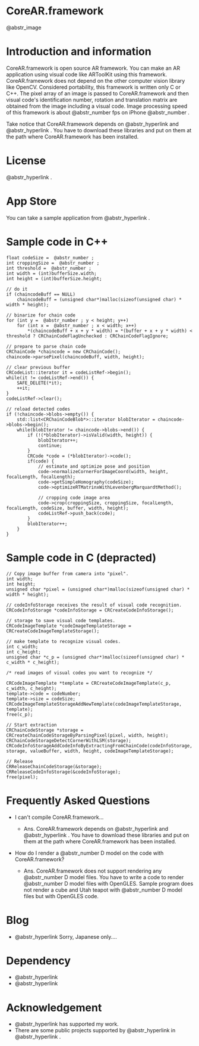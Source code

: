 # CoreAR.framework

@abstr_image 

# Introduction and information

CoreAR.framework is open source AR framework. You can make an AR application using visual code like ARToolKit using this framework. CoreAR.framework does not depend on the other computer vision library like OpenCV. Considered portability, this framework is written only C or C++. The pixel array of an image is passed to CoreAR.framework and then visual code's identification number, rotation and translation matrix are obtained from the image including a visual code. Image processing speed of this framework is about @abstr_number fps on iPhone @abstr_number .

Take notice that CoreAR.framework depends on @abstr_hyperlink and @abstr_hyperlink . You have to download these libraries and put on them at the path where CoreAR.framework has been installed.

# License

@abstr_hyperlink .

# App Store

You can take a sample application from @abstr_hyperlink .

# Sample code in C++
    
    
    float codeSize =  @abstr_number ;
    int croppingSize =  @abstr_number ;
    int threshold =  @abstr_number ;
    int width = (int)bufferSize.width;
    int height = (int)bufferSize.height;
    
    // do it
    if (chaincodeBuff == NULL)
        chaincodeBuff = (unsigned char*)malloc(sizeof(unsigned char) * width * height);
    
    // binarize for chain code
    for (int y =  @abstr_number ; y < height; y++)
        for (int x =  @abstr_number ; x < width; x++)
            *(chaincodeBuff + x + y * width) = *(buffer + x + y * width) < threshold ? CRChainCodeFlagUnchecked : CRChainCodeFlagIgnore;
    
    // prepare to parse chain code
    CRChainCode *chaincode = new CRChainCode();
    chaincode->parsePixel(chaincodeBuff, width, height);
    
    // clear previous buffer
    CRCodeList::iterator it = codeListRef->begin();
    while(it != codeListRef->end()) {
        SAFE_DELETE(*it);
        ++it;
    }
    codeListRef->clear();
    
    // reload detected codes
    if (!chaincode->blobs->empty()) {
        std::list<CRChainCodeBlob*>::iterator blobIterator = chaincode->blobs->begin();
        while(blobIterator != chaincode->blobs->end()) {
            if (!(*blobIterator)->isValid(width, height)) {
                blobIterator++;
                continue;
            }
            CRCode *code = (*blobIterator)->code(); 
            if(code) {
                // estimate and optimize pose and position
                code->normalizeCornerForImageCoord(width, height, focalLength, focalLength);
                code->getSimpleHomography(codeSize);
                code->optimizeRTMatrinxWithLevenbergMarquardtMethod();
    
                // cropping code image area
                code->crop(croppingSize, croppingSize, focalLength, focalLength, codeSize, buffer, width, height);
                codeListRef->push_back(code);
            }
            blobIterator++;
        }
    }
    

# Sample code in C (depracted)
    
    
    // Copy image buffer from camera into "pixel".
    int width;
    int height;
    unsigned char *pixel = (unsigned char*)malloc(sizeof(unsigned char) * width * height);
    
    // codeInfoStorage receives the result of visual code recognition.
    CRCodeInfoStorage *codeInfoStorage = CRCreateCodeInfoStorage();
    
    // storage to save visual code templates.
    CRCodeImageTemplate *codeImageTemplateStorage = CRCreateCodeImageTemplateStorage();
    
    // make template to recognize visual codes.
    int c_width;
    int c_height;
    unsigned char *c_p = (unsigned char*)malloc(sizeof(unsigned char) * c_width * c_height);
    
    /* read images of visual codes you want to recognize */
    
    CRCodeImageTemplate *template = CRCreateCodeImageTemplate(c_p, c_width, c_height);
    template->code = codeNumber;
    template->size = codeSize;
    CRCodeImageTemplateStorageAddNewTemplate(codeImageTemplateStorage, template);
    free(c_p);
    
    // Start extraction
    CRChainCodeStorage *storage = CRCreateChainCodeStorageByParsingPixel(pixel, width, height);
    CRChainCodeStorageDetectCornerWithLSM(storage);
    CRCodeInfoStorageAddCodeInfoByExtractingFromChainCode(codeInfoStorage, storage, valueBuffer, width, height, codeImageTemplateStorage);
    
    // Release
    CRReleaseChainCodeStorage(&storage);
    CRReleaseCodeInfoStorage(&codeInfoStorage);
    free(pixel);
    

# Frequently Asked Questions

  * I can't compile CoreAR.framework...

    * Ans. CoreAR.framework depends on @abstr_hyperlink and @abstr_hyperlink . You have to download these libraries and put on them at the path where CoreAR.framework has been installed.
  * How do I render a @abstr_number D model on the code with CoreAR.framework?

    * Ans. CoreAR.framework does not support rendering any @abstr_number D model files. You have to write a code to render @abstr_number D model files with OpenGLES. Sample program does not render a cube and Utah teapot with @abstr_number D model files but with OpenGLES code.



# Blog

  * @abstr_hyperlink Sorry, Japanese only....



# Dependency

  * @abstr_hyperlink 
  * @abstr_hyperlink 



# Acknowledgement

  * @abstr_hyperlink has supported my work.
  * There are some public projects supported by @abstr_hyperlink in @abstr_hyperlink .


